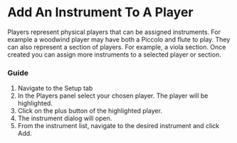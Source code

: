 # Add An Instrument To A Player

Players represent physical players that can be assigned instruments. For example a woodwind player may have both a Piccolo and flute to play. They can also represent a section of players. For example, a viola section. Once created you can assign more instruments to a selected player or section.

### Guide

1. Navigate to the Setup tab
2. In the Players panel select your chosen player. The player will be highlighted.
3. Click on the plus button of the highlighted player.
4. The instrument dialog will open.
5. From the instrument list, navigate to the desired instrument and click Add.
